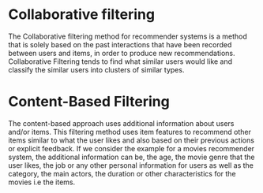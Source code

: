 # Collaborative filtering 
The Collaborative filtering method for recommender systems is a method that is solely based on the past interactions that have been recorded between users and items, in order to produce new recommendations. Collaborative Filtering tends to find what similar users would like and classify the similar users into clusters of similar types.

# Content-Based Filtering
The content-based approach uses additional information about users and/or items. This filtering method uses item features to recommend other items similar to what the user likes and also based on their previous actions or explicit feedback. If we consider the example for a movies recommender system, the additional information can be, the age, the movie genre that the user likes, the job or any other personal information for users as well as the category, the main actors, the duration or other characteristics for the movies i.e the items. 
